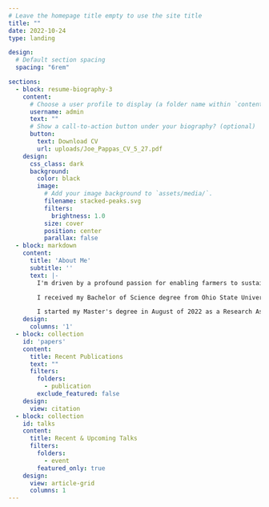 ```yaml
---
# Leave the homepage title empty to use the site title
title: ""
date: 2022-10-24
type: landing

design:
  # Default section spacing
  spacing: "6rem"

sections:
  - block: resume-biography-3
    content:
      # Choose a user profile to display (a folder name within `content/authors/`)
      username: admin
      text: ""
      # Show a call-to-action button under your biography? (optional)
      button:
        text: Download CV
        url: uploads/Joe_Pappas_CV_5_27.pdf
    design:
      css_class: dark
      background:
        color: black
        image:
          # Add your image background to `assets/media/`.
          filename: stacked-peaks.svg
          filters:
            brightness: 1.0
          size: cover
          position: center
          parallax: false
  - block: markdown
    content:
      title: 'About Me'
      subtitle: ''
      text: |-
        I'm driven by a profound passion for enabling farmers to sustainably meet the escalating demands of our rapidly expanding world. Specializing in machine learning, I am constantly exploring innovative avenues to synergize my expertise with this fervent commitment. I am looking for Robotics companies in the agriculture space to improve their Computer Vision subsystems.

        I received my Bachelor of Science degree from Ohio State University, majoring in Computer Science and Engineering with a focus in Artificial Intelligence. My interests and course work included basic and advanced AI Techniques, Machine Learning and Statistical Pattern Recognition, and Neural Networks. 

        I started my Master's degree in August of 2022 as a Research Assistant with Fellowship at Purdue University in the school of Agricultural and Biological Engineering under Professor Somali Chaterji in her ICAN Lab. My current work includes mobile GPU resource optimization, optimal UAV (drone) deployment strategies for the tradeoff between detection quality, latency and area coverage, and cloud database optimization. We are focused on optimizing Machine Learning models at the edge for use in robotics systems.
    design:
      columns: '1'
  - block: collection
    id: 'papers'
    content:
      title: Recent Publications
      text: ""
      filters:
        folders:
          - publication
        exclude_featured: false
    design:
      view: citation
  - block: collection
    id: talks
    content:
      title: Recent & Upcoming Talks
      filters:
        folders:
          - event
        featured_only: true
    design:
      view: article-grid
      columns: 1
---
```

